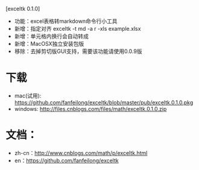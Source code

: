 [exceltk 0.1.0]
- 功能：excel表格转markdown命令行小工具
- 新增：指定对齐
       exceltk -t md -a r -xls example.xlsx
- 新增：单元格内换行会自动转成<br/>
- 新增：MacOSX独立安装包版
- 移除：去掉剪切版GUI支持，需要该功能请使用0.0.9版

# 下载
- mac(试用): https://github.com/fanfeilong/exceltk/blob/master/pub/exceltk.0.1.0.pkg
- windows: http://files.cnblogs.com/files/math/exceltk.0.1.0.zip

# 文档：
-  zh-cn：http://www.cnblogs.com/math/p/exceltk.html
-  en：https://github.com/fanfeilong/exceltk